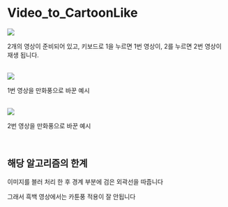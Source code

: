 # Video_to_CartoonLike

<img src=https://github.com/KimximyaFan/Video_to_CartoonLike/assets/107273680/eec88006-dbf5-41f8-b6f4-ff018223ba51>

2개의 영상이 준비되어 있고, 키보드로 1을 누르면 1번 영상이, 2를 누르면 2번 영상이 재생 됩니다.

<br>

<img src=https://github.com/KimximyaFan/Video_to_CartoonLike/assets/107273680/827a3dfb-2839-438b-80a1-9734d7e65e97>

1번 영상을 만화풍으로 바꾼 예시

<br>

<img src=https://github.com/KimximyaFan/Video_to_CartoonLike/assets/107273680/6989026a-c496-40f6-8211-6404bd73cc3d>

2번 영상을 만화풍으로 바꾼 예시

<br>

## 해당 알고리즘의 한계
이미지를 블러 처리 한 후 경계 부분에 검은 외곽선을 따줍니다

그래서 흑백 영상에서는 카툰풍 적용이 잘 안됩니다
